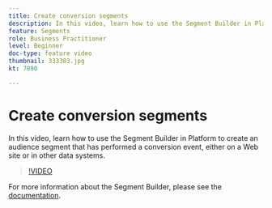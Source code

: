 ```yaml
---
title: Create conversion segments
description: In this video, learn how to use the Segment Builder in Platform to create an audience segment that has performed a conversion event, either on a Web site or in other data systems.
feature: Segments
role: Business Practitioner
level: Beginner
doc-type: feature video
thumbnail: 333303.jpg
kt: 7890

---
```


# Create conversion segments

In this video, learn how to use the Segment Builder in Platform to create an audience segment that has performed a conversion event, either on a Web site or in other data systems.

>[!VIDEO](https://video.tv.adobe.com/v/333303/?quality=12&learn=on)

For more information about the Segment Builder, please see the [documentation](https://experienceleague.adobe.com/docs/experience-platform/segmentation/ui/segment-builder.html?lang=en#audiences).
